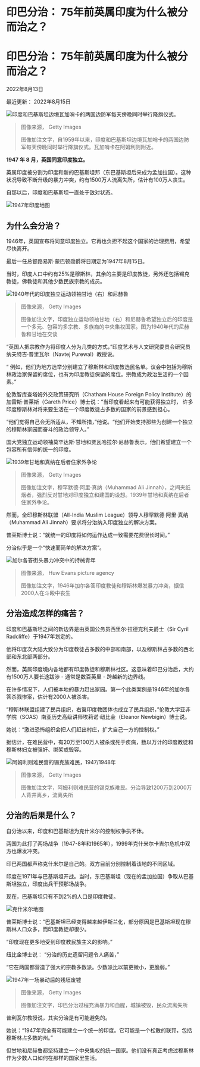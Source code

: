 # 印巴分治： 75年前英属印度为什么被分而治之？


#  印巴分治： 75年前英属印度为什么被分而治之？

2022年8月13日

最近更新： 2022年8月15日

![印度和巴基斯坦边境瓦加哨卡的两国边防军每天傍晚同时举行降旗仪式。](_126248332_wagahceremony.png)

> 图像来源，  Getty Images
>
> 图像加注文字，自1959年以来，印度和巴基斯坦边境瓦加哨卡的两国边防军每天傍晚同时举行降旗仪式。瓦加哨卡在阿姆利则附近。

**1947 年 8 月，英国同意印度独立。**

英属印度被分割为印度和新的巴基斯坦邦（东巴基斯坦后来成为孟加拉国）。这种状况导致不断升级的暴力冲突，约有1500万人流离失所，估计有100万人丧生。

自那以后，印度和巴基斯坦一直处于敌对状态。

![1947年印度地图](_126293209_map_of_india_1947-nc.png)

##  为什么会分治？

1946年，英国宣布将同意印度独立。它再也负担不起这个国家的治理费用，希望尽快离开。

最后一任总督路易斯·蒙巴顿勋爵将日期定为1947年8月15日。

当时，印度人口中约有25%是穆斯林，其余的主要是印度教徒，另外还包括锡克教徒，佛教徒和其他少数民族宗教的成员。

![1940年代的印度独立运动领袖甘地（右）和尼赫鲁](_126247950_nehruandgandhi.png)

> 图像来源，  Getty Images
>
> 图像加注文字，印度独立运动领袖甘地（右）和尼赫鲁希望独立后的印度是一个多元、包容的多宗教、多族裔的中央集权国家。图为1940年代的尼赫鲁和甘地在交谈

“英国人把宗教作为将印度人分为几类的方式，”印度艺术与人文研究委员会研究员纳夫特吉·普里瓦尔（Navtej Purewal）教授说。

“ 例如，他们为地方选举分别建立了穆斯林和印度教选民名单。议会中包括为穆斯林政治家保留的席位，也有为印度教徒保留的席位。宗教成为政治生活的一个因素。”

伦敦智库查塔姆外交政策研究所（Chatham House Foreign Policy Institute）的加雷斯·普莱斯（Gareth Price）博士说：“当印度看起来有可能获得独立时， 许多印度穆斯林对将来要生活在一个印度教徒占多数的国家的前景感到担心。

“他们觉得自己会无所适从，不知所措，”他说。“他们开始支持那些为创建一个独立的穆斯林家园而奋斗的政治领导人。”

国大党独立运动领袖莫罕达斯·甘地和贾瓦哈拉尔·尼赫鲁表示，他们希望建立一个包容所有信仰的统一的印度。

![1939年甘地和真纳在后者住家外争论](_126248167_jinnahmedium.png)

> 图像来源，  Getty Images
>
> 图像加注文字，穆罕默德·阿里·真纳（Muhammad Ali Jinnah），之间夹纸烟者，强烈反对甘地对印度独立和建国的设想。1939年甘地和真纳在后者住家外争论。

然而，全印穆斯林联盟（All-India Muslim League）领导人穆罕默德·阿里·真纳（Muhammad Ali Jinnah）要求将分治纳入印度独立的解决方案。

普莱斯博士说：“就统一的印度将如何运作达成一致需要花费很长时间。”

分治似乎是一个“快速而简单的解决方案”。

![加尔各答街头暴力冲突中的持械青年](_126252414_07ae3c1a-ea71-47cf-a76e-f7a4df3ecd4e.png)

> 图像来源，  Huw Evans picture agency
>
> 图像加注文字，1946年加尔各答印度教徒和穆斯林爆发暴力冲突，据信 2000人在斗殴中丧生

##  分治造成怎样的痛苦？

印度和巴基斯坦之间的新边界是由英国公务员西里尔·拉德克利夫爵士（Sir Cyril Radcliffe）于1947年划定的。

他将印度次大陆大致分为印度教徒占多数的中部和南部，以及穆斯林占多数的西北部和东北部两部分。

然而，英属印度境内各地都有印度教徒和穆斯林社区。这意味着印巴分治后，大约有1500万人要长途跋涉 - 通常是数百英里 - 跨越新的边界线。

在许多情况下，人们被本地的暴力赶出家园。第一个此类案例是1946年的加尔各答杀戮惨案，估计有2000人被杀害。

“穆斯林联盟组建了民兵组织，右翼印度教团体也成立了民兵组织，”伦敦大学亚非学院（SOAS）南亚历史高级讲师埃莉诺·纽比金（Eleanor Newbigin）博士说。

她说：“激进恐怖组织会把人们赶出村庄，扩大自己一方的控制权。”

据估计，在难民营中，有20万至100万人被杀或死于疾病，数以万计的印度教徒和穆斯林妇女被强奸、绑架或毁容。

![阿姆利则难民营的锡克族难民，1947/1948年](_126248171_sikhrefugees.png)

> 图像来源，  Getty Images
>
> 图像加注文字，阿姆利则难民营的锡克族难民。分治导致1200万到2000万人背井离乡，流离失所

##  分治的后果是什么？

自分治以来，印度和巴基斯坦为克什米尔的控制权争执不休。

两国为此打了两场战争（1947-8年和1965年），1999年克什米尔卡吉尔危机中双方也爆发冲突。

印巴两国都声称克什米尔是自己的。双方目前分别控制着该地的不同区域。

印度在1971年与巴基斯坦开战。当时，东巴基斯坦（现在的孟加拉国）争取从巴基斯坦独立，印度出兵干预那场战争。

现在，巴基斯坦只有不到2%的人口是印度教徒。

![克什米尔地图](_126293212_kashmir_line_of_actual_control_chinese_640-nc_ws-2x-nc.png)

普莱斯博士说：“巴基斯坦已经变得越来越伊斯兰化，部分原因是巴基斯坦现在穆斯林人口众多，而印度教徒却很少。

“印度现在更多地受到印度教民族主义的影响。”

纽比金博士说： “分治的历史遗留问题令人痛苦，”

“它在两国都营造了强大的宗教多数派。少数派比以前更微小，更脆弱。”

![1947年一场暴动后的残垣废墟](_97003331_gettyimages-722142447.jpg)

> 图像来源，  Getty Images
>
> 图像加注文字，印巴分治过程充满暴力和血腥，城镇被毁，民众流离失所

普利瓦尔教授说，其实分治是有可能避免的。

她说：“1947年完全有可能建立一个统一的印度。它可能是一个松散的联邦，包括穆斯林占多数的州。”

但甘地和尼赫鲁都坚持建立一个中央集权的统一国家。他们没有真正考虑过穆斯林作为少数人口如何在那样的国家里生活。


